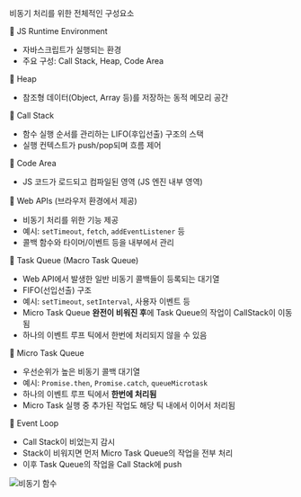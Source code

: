 비동기 처리를 위한 전체적인 구성요소

🔷 JS Runtime Environment
- 자바스크립트가 실행되는 환경
- 주요 구성: Call Stack, Heap, Code Area

🔷 Heap
- 참조형 데이터(Object, Array 등)를 저장하는 동적 메모리 공간

🔷 Call Stack
- 함수 실행 순서를 관리하는 LIFO(후입선출) 구조의 스택
- 실행 컨텍스트가 push/pop되며 흐름 제어

🔷 Code Area
- JS 코드가 로드되고 컴파일된 영역 (JS 엔진 내부 영역)

🔷 Web APIs (브라우저 환경에서 제공)
- 비동기 처리를 위한 기능 제공
- 예시: `setTimeout`, `fetch`, `addEventListener` 등
- 콜백 함수와 타이머/이벤트 등을 내부에서 관리

🔷 Task Queue (Macro Task Queue)
- Web API에서 발생한 일반 비동기 콜백들이 등록되는 대기열
- FIFO(선입선출) 구조
- 예시: `setTimeout`, `setInterval`, 사용자 이벤트 등
- Micro Task Queue **완전이 비워진 후**에 Task Queue의 작업이 CallStack이 이동됨
- 하나의 이벤트 루프 틱에서 한번에 처리되지 않을 수 있음

🔷 Micro Task Queue
- 우선순위가 높은 비동기 콜백 대기열
- 예시: `Promise.then`, `Promise.catch`, `queueMicrotask`
- 하나의 이벤트 루프 틱에서 **한번에 처리됨**
- Micro Task 실행 중 추가된 작업도 해당 틱 내에서 이어서 처리됨

🔷 Event Loop
- Call Stack이 비었는지 감시
- Stack이 비워지면 먼저 Micro Task Queue의 작업을 전부 처리
- 이후 Task Queue의 작업을 Call Stack에 push

![비동기 함수](https://github.com/user-attachments/assets/03f1a9e1-6970-4d88-a3e6-c0204403996a)
